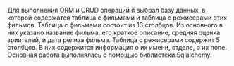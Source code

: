Для выполнения ORM и CRUD операций я выбрал базу данных, в которой содержатся таблица с фильмами и таблица с режисерами этих фильмов.
Таблица с фильмами состоит из 13 столбцов. Из основного в них указано название фильма, его краткое описание, средняя оценка зриителей, и дата релиза фильма. Таблица с режисерами содержит 5 столбцов. В них содержится информация о их имени, отделе, о их поле. 
Основная работа выполнялась с помощью библиотеки Sqlalchemy.
